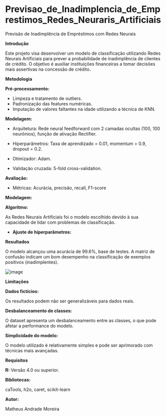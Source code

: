 # Previsao_de_Inadimplencia_de_Emprestimos_Redes_Neuraris_Artificiais

Previsão de Inadimplência de Empréstimos com Redes Neurais

**Introdução**

Este projeto visa desenvolver um modelo de classificação utilizando Redes Neurais Artificiais para prever a probabilidade de inadimplência de clientes de crédito. O objetivo é auxiliar instituições financeiras a tomar decisões mais assertivas na concessão de crédito.


**Metodologia**

**Pré-processamento:**

* Limpeza e tratamento de outliers.
* Padronização das features numéricas.
* Imputação de valores faltantes na idade utilizando a técnica de KNN.

**Modelagem:**

* Arquitetura: Rede neural feedforward com 2  camadas ocultas (100, 100 neurônios), função de ativação Rectifier.

* Hiperparâmetros: Taxa de aprendizado = 0.01, momentum = 0.9, dropout = 0.2.

* Otimizador: Adam.
    
* Validação cruzada: 5-fold cross-validation.

**Avaliação:**

* Métricas: Acurácia, precisão, recall, F1-score 

**Modelagem:**

**Algoritmo:** 

As Redes Neurais Artificiais foi o modelo  escolhido devido à sua capacidade de lidar com problemas de classificação.

* **Ajuste de hiperparâmetros:** 

**Resultados**

O modelo alcançou uma acurácia de 99.6%, base de testes. A matriz de confusão indicam um bom desempenho na classificação de exemplos positivos (inadimplentes).

![image](https://github.com/user-attachments/assets/1a50dbc0-d5f9-4a70-a01d-379cdfc6de15)

**Limitações**

**Dados fictícios:** 

Os resultados podem não ser generalizáveis para dados reais.

**Desbalanceamento de classes:** 

O dataset apresenta um desbalanceamento entre as classes, o que pode afetar a performance do modelo.

**Simplicidade do modelo:** 

O modelo utilizado é relativamente simples e pode ser aprimorado com técnicas mais avançadas.

**Requisitos**

**R:** Versão 4.0 ou superior.

**Bibliotecas:** 

caTools, h2o, caret, scikit-learn

**Autor:** 

Matheus Andrade Moreira
